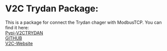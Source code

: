 # V2C Trydan Package:

This is a package for connect the Trydan chager with ModbusTCP. You can find it here: <br>
[Pypi-V2CTRYDAN](https://pypi.org/project/v2ctrydan/) <br>
[GITHUB](https://github.com/jesusllorens79/v2ctrydan) <br>
[V2C-Website](https://v2charge.com/) 
